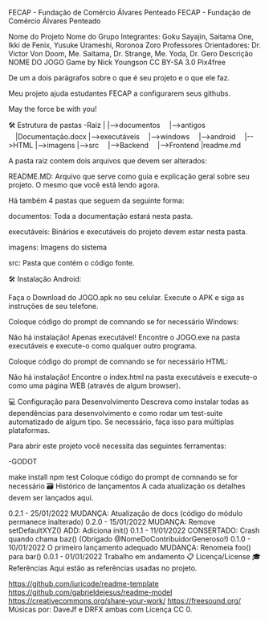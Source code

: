 FECAP - Fundação de Comércio Álvares Penteado
FECAP - Fundação de Comércio Álvares Penteado

Nome do Projeto
Nome do Grupo
Integrantes: Goku Sayajin, Saitama One, Ikki de Fenix, Yusuke Urameshi, Roronoa Zoro
Professores Orientadores: Dr. Victor Von Doom, Me. Saitama, Dr. Strange, Me. Yoda, Dr. Gero
Descrição
NOME DO JOGO Game by Nick Youngson CC BY-SA 3.0 Pix4free

De um a dois parágrafos sobre o que é seu projeto e o que ele faz.

Meu projeto ajuda estudantes FECAP a configurarem seus githubs.

May the force be with you!


🛠 Estrutura de pastas
-Raiz
|
|-->documentos
 |-->antigos
 |Documentação.docx
|-->executáveis
 |-->windows
 |-->android
 |-->HTML
|-->imagens
|-->src
 |-->Backend
 |-->Frontend
|readme.md

A pasta raiz contem dois arquivos que devem ser alterados:

README.MD: Arquivo que serve como guia e explicação geral sobre seu projeto. O mesmo que você está lendo agora.

Há também 4 pastas que seguem da seguinte forma:

documentos: Toda a documentação estará nesta pasta.

executáveis: Binários e executáveis do projeto devem estar nesta pasta.

imagens: Imagens do sistema

src: Pasta que contém o código fonte.

🛠 Instalação
Android:

Faça o Download do JOGO.apk no seu celular. Execute o APK e siga as instruções de seu telefone.

Coloque código do prompt de comnando se for necessário
Windows:

Não há instalação! Apenas executável! Encontre o JOGO.exe na pasta executáveis e execute-o como qualquer outro programa.

Coloque código do prompt de comnando se for necessário
HTML:

Não há instalação! Encontre o index.html na pasta executáveis e execute-o como uma página WEB (através de algum browser).

💻 Configuração para Desenvolvimento
Descreva como instalar todas as dependências para desenvolvimento e como rodar um test-suite automatizado de algum tipo. Se necessário, faça isso para múltiplas plataformas.

Para abrir este projeto você necessita das seguintes ferramentas:

-GODOT

make install
npm test
Coloque código do prompt de comnando se for necessário
🗃 Histórico de lançamentos
A cada atualização os detalhes devem ser lançados aqui.

0.2.1 - 25/01/2022
MUDANÇA: Atualização de docs (código do módulo permanece inalterado)
0.2.0 - 15/01/2022
MUDANÇA: Remove setDefaultXYZ()
ADD: Adiciona init()
0.1.1 - 11/01/2022
CONSERTADO: Crash quando chama baz() (Obrigado @NomeDoContribuidorGeneroso!)
0.1.0 - 10/01/2022
O primeiro lançamento adequado
MUDANÇA: Renomeia foo() para bar()
0.0.1 - 01/01/2022
Trabalho em andamento
📋 Licença/License
🎓 Referências
Aqui estão as referências usadas no projeto.

https://github.com/iuricode/readme-template
https://github.com/gabrieldejesus/readme-model
https://creativecommons.org/share-your-work/
https://freesound.org/
Músicas por: DaveJf e DRFX ambas com Licença CC 0.
